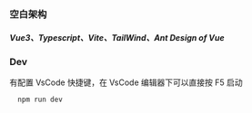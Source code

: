 
### 空白架构

##### Vue3、Typescript、Vite、TailWind、Ant Design of Vue

### Dev

有配置 VsCode 快捷键，在 VsCode 编辑器下可以直接按 F5 启动

```
  npm run dev
